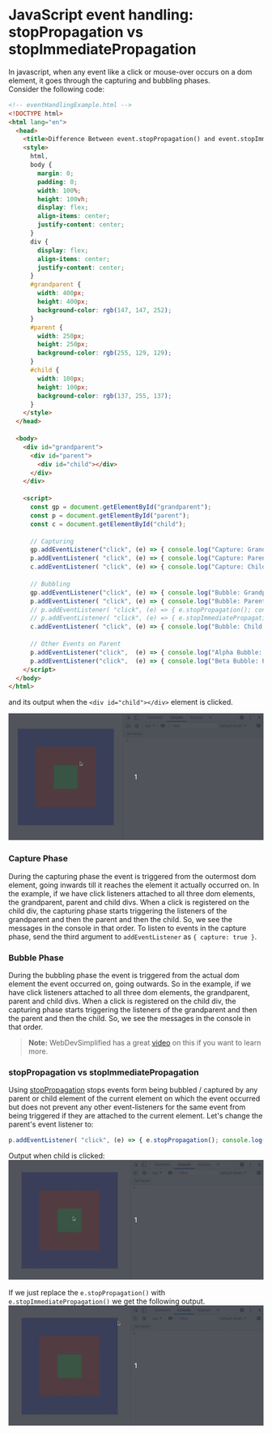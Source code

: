 # JavaScript event handling: stopPropagation vs stopImmediatePropagation
In javascript, when any event like a click or mouse-over occurs on a dom element, it goes through the capturing and bubbling phases.  
Consider the following code:  
```html
<!-- eventHandlingExample.html -->
<!DOCTYPE html>
<html lang="en">
  <head>
    <title>Difference Between event.stopPropagation() and event.stopImmediatePropagation()</title>
    <style>
      html,
      body {
        margin: 0;
        padding: 0;
        width: 100%;
        height: 100vh;
        display: flex;
        align-items: center;
        justify-content: center;
      }
      div {
        display: flex;
        align-items: center;
        justify-content: center;
      }
      #grandparent {
        width: 400px;
        height: 400px;
        background-color: rgb(147, 147, 252);
      }
      #parent {
        width: 250px;
        height: 250px;
        background-color: rgb(255, 129, 129);
      }
      #child {
        width: 100px;
        height: 100px;
        background-color: rgb(137, 255, 137);
      }
    </style>
  </head>

  <body>
    <div id="grandparent">
      <div id="parent">
        <div id="child"></div>
      </div>
    </div>

    <script>
      const gp = document.getElementById("grandparent");
      const p = document.getElementById("parent");
      const c = document.getElementById("child");

      // Capturing
      gp.addEventListener("click", (e) => { console.log("Capture: Grandparent clicked!") }, { capture: true } );
      p.addEventListener( "click", (e) => { console.log("Capture: Parent clicked!") }, { capture: true } );
      c.addEventListener( "click", (e) => { console.log("Capture: Child clicked!")  }, { capture: true } );

      // Bubbling
      gp.addEventListener("click", (e) => { console.log("Bubble: Grandparent clicked!") });
      p.addEventListener( "click", (e) => { console.log("Bubble: Parent clicked!") });
      // p.addEventListener( "click", (e) => { e.stopPropagation(); console.log("Bubble: Parent clicked!"); });
      // p.addEventListener( "click", (e) => { e.stopImmediatePropagation(); console.log("Bubble: Parent clicked!"); });
      c.addEventListener( "click", (e) => { console.log("Bubble: Child clicked!") });

      // Other Events on Parent
      p.addEventListener("click",  (e) => { console.log("Alpha Bubble: Parent clicked!") });
      p.addEventListener("click",  (e) => { console.log("Beta Bubble: Parent clicked!") });
    </script>
  </body>
</html>
```
and its output when the `<div id="child"></div>` element is clicked.  

![Console Output](assets/all_events.gif)

### Capture Phase
During the capturing phase the event is triggered from the outermost dom element, going inwards till it reaches the element it actually occurred on. In the example, if we have click listeners attached to all three dom elements, the grandparent, parent and child divs. When a click is registered on the child div, the capturing phase starts triggering the listeners of the grandparent and then the parent and then the child. So, we see the messages in the console in that order. To listen to events in the capture phase, send the third argument to `addEventListener` as `{ capture: true }`.  

### Bubble Phase
During the bubbling phase the event is triggered from the actual dom element the event occurred on, going outwards. So in the example, if we have click listeners attached to all three dom elements, the grandparent, parent and child divs. When a click is registered on the child div, the capturing phase starts triggering the listeners of the grandparent and then the parent and then the child. So, we see the messages in the console in that order.

> **Note:** WebDevSimplified has a great [video](https://www.youtube.com/watch?v=XF1_MlZ5l6M) on this if you want to learn more.

### stopPropagation vs stopImmediatePropagation
Using [stopPropagation](https://developer.mozilla.org/en-US/docs/Web/API/Event/stopPropagation) stops events form being bubbled / captured by any parent or child element of the current element on which the event occurred but does not prevent any other event-listeners for the same event from being triggered if they are attached to the current element.
Let's change the parent's event listener to:
```js
p.addEventListener( "click", (e) => { e.stopPropagation(); console.log("Bubble: Parent clicked!"); });
```
Output when child is clicked:
![Console Output](assets/stopPropagation.gif)

If we just replace the `e.stopPropagation()` with `e.stopImmediatePropagation()` we get the following output.
![Console Output](assets/stopImmediatePropagation.gif)